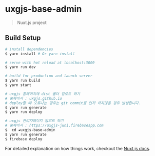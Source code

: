 # uxgjs-base-admin

> Nuxt.js project

## Build Setup

``` bash
# install dependencies
$ yarn install # Or yarn install

# serve with hot reload at localhost:3000
$ yarn run dev

# build for production and launch server
$ yarn run build
$ yarn start

# uxgjs 홈페이지에 dist 폴더 업로드 하기
# 홈페이지 : uxgjs.github.io
# deploy할 떄 오류나는 경우는 git commit를 먼저 하지않을 경우 발생합니다.
$ yarn run generate
$ yarn run deploy

# uxgjs 관리자페이지 업로드 하기
# 홈페이지 : https://uxgjs-juni.firebaseapp.com
$  cd ★uxgjs-base-admin
$ yarn run generate
$ firebase deploy
```

For detailed explanation on how things work, checkout the [Nuxt.js docs](https://github.com/nuxt/nuxt.js).

